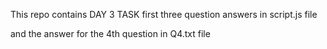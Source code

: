 This repo contains DAY 3 TASK first three question answers in script.js file

and the answer for the 4th question in Q4.txt file